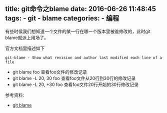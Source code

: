 title: git命令之blame
date: 2016-06-26 11:48:45
tags: 
    - git
    - blame
categories:
    - 编程
---
有些时侯我们想知道一个文件的某一行在哪一个版本里被谁修改的，此时git blame就派上用场了。

官方文档里描述如下
```
git-blame - Show what revision and author last modified each line of a file
```

* git blame foo 查看foo文件的修改记录
* git blame -L 20, 30 foo 查看foo文件从20行到30行的修改记录
* git blame -L 20, +30 foo 查看foo文件20行开始的30行修改记录


参考资料:
* [git blame](https://git-scm.com/docs/git-blame)
